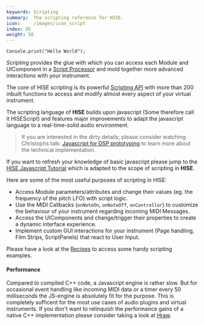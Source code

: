 ```yaml
---
keywords: Scripting
summary:  The scripting reference for HISE.
icon:     /images/icon_script
index: 05
weight: 50
---
```


```!javascript
Console.print("Hello World");
```

*Scripting* provides the glue with which you can access each Module and UIComponent in a [Script Processor](/hise-modules/midi-processors/list/scriptprocessor) and mold together more advanced interactions with your instrument.

The core of HISE scripting is its powerful [Scripting API](/scripting/scripting-api) with more than 200 inbuilt functions to access and modify almost every aspect of your virtual instrument. 

The scripting language of **HISE** builds upon javascript (Some therefore call it HISEScript) and features major improvements to adapt the javascript language to a real-time-solid audio environment. 

> If you are interested in the dirty details; please consider watching Christophs talk: [Javascript for DSP prototyping](https://www.youtube.com/watch?v=fV9hOZrNO_g) to learn more about the technical implementation.

If you want to refresh your knowledge of basic javascript please jump to the [HISE Javascript Tutorial](/scripting/scripting-in-hise/javascript) which is adapted to the scope of scripting in **HISE**.

Here are some of the most useful purposes of scripting in HISE:

- Access Module parameters/attributes and change their values (eg. the frequency of the pitch LFO) with script logic.
- Use the MIDI Callbacks (`onNoteOn`, `onNoteOff`, `onController`) to customize the behaviour of your instrument regarding incoming MIDI Messages.
- Access the UIComponents and change/trigger their properties to create a dynamic interface experience.
- Implement custom GUI interactions for your instrument (Page handling, Film Strips, ScriptPanels) that react to User Input.

Please have a look at the [Recipes](/tutorials/recipes) to access some handy scripting examples.


#### Performance

Compared to compiled C++ code, a Javascript engine is rather slow. But for occasional event handling like incoming MIDI data or a timer every 50 milliseconds the JS-engine is absolutely fit for the purpose. This is completely sufficent for the most use cases of audio plugins and virtual instruments. If you don't want to relinquish the performance gains of a native C++ implementation please consider taking a look at [Hraw](hraw.html).
